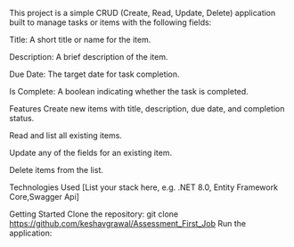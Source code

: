 This project is a simple CRUD (Create, Read, Update, Delete) application built to manage tasks or items with the following fields:

Title: A short title or name for the item.

Description: A brief description of the item.

Due Date: The target date for task completion.

Is Complete: A boolean indicating whether the task is completed.

Features
Create new items with title, description, due date, and completion status.

Read and list all existing items.

Update any of the fields for an existing item.

Delete items from the list.

Technologies Used
[List your stack here, e.g. .NET 8.0, Entity Framework Core,Swagger Api]

Getting Started
Clone the repository:
git clone https://github.com/keshavgrawal/Assessment_First_Job
Run the application:
